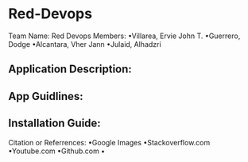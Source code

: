 # Red-Devops

Team Name: Red Devops
Members: 
  •Villarea, Ervie John T.
  •Guerrero, Dodge
  •Alcantara, Vher Jann
  •Julaid, Alhadzri
  
 Application Description:
 -
  
 App Guidlines:
 -
 
 Installation Guide:
 -
 
 Citation or Referrences:
  •Google Images
  •Stackoverflow.com
  •Youtube.com
  •Github.com
  •
        
